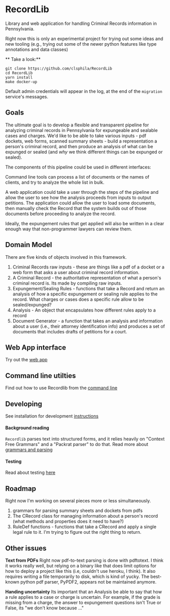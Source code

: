 # RecordLib

Library and web application for handling Criminal Records information in Pennsylvania.

Right now this is only an experimental project for trying out some ideas and new tooling (e.g., trying out some of the newer python features like type annotations and data classes)

** Take a look:**
```
git clone https://github.com/clsphila/RecordLib
cd RecordLib
yarn install
make docker-up
```

Default admin credentials will appear in the log, at the end of the `migration` service's messages.

## Goals

The ultimate goal is to develop a flexible and transparent pipeline for analyzing criminal records in Pennsylvania for expungeable and sealable cases and charges. We'd like to be able to take various inputs - pdf dockets, web forms, scanned summary sheets - build a representation a person's criminal record, and then produce an analysis of what can be expunged or sealed (and _why_ we think different things can be expunged or sealed).

The components of this pipeline could be used in different interfaces:

Command line tools can process a list of documents or the names of clients, and try to analyze the whole list in bulk.

A web application could take a user through the steps of the pipeline and allow the user to see how the analysis proceeds from inputs to output petitions. The application could allow the user to load some documents, then manually check the Record that the system builds out of those documents before proceeding to analyze the record.

Ideally, the expungement rules that get applied will also be written in a clear enough way that non-programmer lawyers can review them.

## Domain Model

There are five kinds of objects involved in this framework.


1. Criminal Records raw inputs - these are things like a pdf of a docket or a web form that asks a user about criminal record information.
2. A Criminal Record - the authoritative representation of what a person's criminal record is. Its made by compiling raw inputs.
3. Expungement/Sealing Rules - functions that take a Record and return an analysis of how a specific expungement or sealing rule applies to the record. What charges or cases does a specific rule allow to be sealed/expunged?
4. Analysis - An object that encapsulates how different rules apply to a record
5. Document Generator - a function that takes an analysis and information about a user (i.e., their attorney identification info) and produces a set of documents that includes drafts of petitions for a court.

## Web App interface

Try out the [web app](/docs/pages/webapp.rst)

## Command line utilties

Find out how to use Recordlib from the [command line](/docs/pages/cli.rst)

## Developing

See installation for development [instructions](/docs/pages/developing.rst)

#### Background reading

`Recordlib` parses text into structured forms, and it relies heavily on "Context Free Grammars" and a "Packrat parser" to do that. Read more about [grammars and parsing](docs/pages/grammars.rst) 

#### Testing

Read about testing [here](/docs/pages/testing.rst)

## Roadmap

Right now I'm working on several pieces more or less simultaneously.

1. grammars for parsing summary sheets and dockets from pdfs
2. The CRecord class for managing information about a person's record (what methods and properties does it need to have?)
3. RuleDef functions - functions that take a CRecord and apply a single legal rule to it. I'm trying to figure out the right thing to return.


## Other issues

**Text from PDFs**
Right now pdf-to-text parsing is done with pdftotext. I think it works really well, but relying on a binary like that does limit options for how to deploy a project like this (i.e, couldn't use heroku, I think). It also requires writing a file temporarily to disk, which is kind of yucky. The best-known python pdf parser, PyPDF2, appears not be maintained anymore.

**Handing uncertainty**
Its important that an Analysis be able to say that how a rule applies to a case or charge is uncertain. For example, if the grade is missing from a charge, the answer to expungement questions isn't True or False, its "we don't know because ..."  

